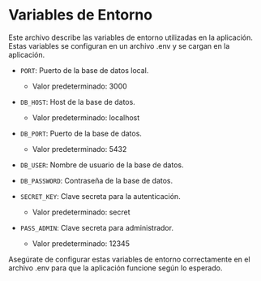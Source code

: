 # Variables de Entorno

Este archivo describe las variables de entorno utilizadas en la aplicación. Estas variables se configuran en un archivo .env y se cargan en la aplicación.

- `PORT`: Puerto de la base de datos local.
  - Valor predeterminado: 3000

- `DB_HOST`: Host de la base de datos.
  - Valor predeterminado: localhost

- `DB_PORT`: Puerto de la base de datos.
  - Valor predeterminado: 5432

- `DB_USER`: Nombre de usuario de la base de datos.

- `DB_PASSWORD`: Contraseña de la base de datos.

- `SECRET_KEY`: Clave secreta para la autenticación.
  - Valor predeterminado: secret

- `PASS_ADMIN`: Clave secreta para administrador.
  - Valor predeterminado: 12345

Asegúrate de configurar estas variables de entorno correctamente en el archivo .env para que la aplicación funcione según lo esperado.
